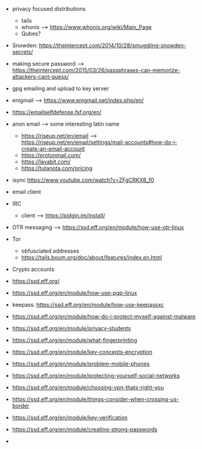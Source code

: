 - privacy focused distributions
  - tails
  - whonix --> https://www.whonix.org/wiki/Main_Page
  - Qubes?

- Snowden: https://theintercept.com/2014/10/28/smuggling-snowden-secrets/

- making secure password --> https://theintercept.com/2015/03/26/passphrases-can-memorize-attackers-cant-guess/
- gpg emailing and upload to key server
- enigmail --> https://www.enigmail.net/index.php/en/
- https://emailselfdefense.fsf.org/en/
- anon email --> some interesting latin name
  - https://riseup.net/en/email --> https://riseup.net/en/email/settings/mail-accounts#how-do-i-create-an-email-account
  - https://protonmail.com/
  - https://lavabit.com/
  - https://tutanota.com/pricing
- isync https://www.youtube.com/watch?v=ZFgCRKX8_f0
- email client

- IRC
  - client --> https://pidgin.im/install/
- OTR messaging --> https://ssd.eff.org/en/module/how-use-otr-linux
- Tor
  - obfusciated addresses
  - https://tails.boum.org/doc/about/features/index.en.html

- Crypto accounts

- https://ssd.eff.org/
- https://ssd.eff.org/en/module/how-use-pgp-linux
- keepass: https://ssd.eff.org/en/module/how-use-keepassxc
- https://ssd.eff.org/en/module/how-do-i-protect-myself-against-malware
- https://ssd.eff.org/en/module/privacy-students
- https://ssd.eff.org/en/module/what-fingerprinting
- https://ssd.eff.org/en/module/key-concepts-encryption
- https://ssd.eff.org/en/module/problem-mobile-phones
- https://ssd.eff.org/en/module/protecting-yourself-social-networks
- https://ssd.eff.org/en/module/choosing-vpn-thats-right-you
- https://ssd.eff.org/en/module/things-consider-when-crossing-us-border
- https://ssd.eff.org/en/module/key-verification
- https://ssd.eff.org/en/module/creating-strong-passwords
- 








